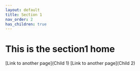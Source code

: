 ```yaml
---
layout: default
title: Section 1
nav_order: 2
has_children: true
---
```


# This is the section1 home

[Link to another page](Child 1)
[Link to another page](Child 2)
